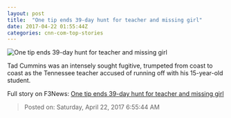 ```yaml
---
layout: post
title:  "One tip ends 39-day hunt for teacher and missing girl"
date: 2017-04-22 01:55:44Z
categories: cnn-com-top-stories
---
```


![One tip ends 39-day hunt for teacher and missing girl](http://i2.cdn.cnn.com/cnnnext/dam/assets/170321181241-tad-cummins-elizabeth-thomas-super-tease.jpg)

Tad Cummins was an intensely sought fugitive, trumpeted from coast to coast as the Tennessee teacher accused of running off with his 15-year-old student.


Full story on F3News: [One tip ends 39-day hunt for teacher and missing girl](http://www.f3nws.com/n/CBSpF)

> Posted on: Saturday, April 22, 2017 6:55:44 AM
